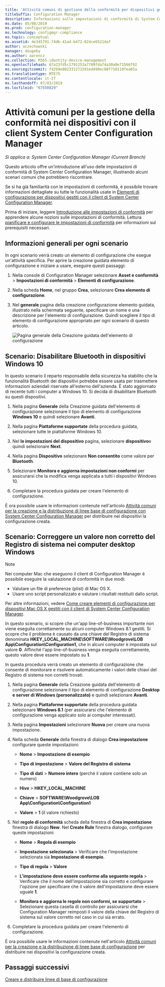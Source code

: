 ```yaml
---
title: 'Attività comuni di gestione della conformità per dispositivi gestiti da client '
titleSuffix: Configuration Manager
description: Informazioni sulle impostazioni di conformità di System Center Configuration Manager in alcuni scenari comuni.
ms.date: 05/08/2019
ms.prod: configuration-manager
ms.technology: configmgr-compliance
ms.topic: conceptual
ms.assetid: 4e345791-74db-41ad-b472-024ce6521daf
author: aczechowski
manager: dougeby
ms.author: aaroncz
ms.collection: M365-identity-device-management
ms.openlocfilehash: 67a23fd5c1791253a7789fda74a30a0e71566f92
ms.sourcegitcommit: f42b9e802331273291ed498ec88f710110fea85a
ms.translationtype: MTE75
ms.contentlocale: it-IT
ms.lasthandoff: 07/03/2019
ms.locfileid: "67550829"
---
```

# <a name="common-tasks-for-managing-compliance-on-devices-with-the-system-center-configuration-manager-client"></a>Attività comuni per la gestione della conformità nei dispositivi con il client System Center Configuration Manager

*Si applica a: System Center Configuration Manager (Current Branch)*

Questo articolo offre un'introduzione all'uso delle impostazioni di conformità di System Center Configuration Manager, illustrando alcuni scenari comuni che potrebbero riscontrare.  

 Se si ha già familiarità con le impostazioni di conformità, è possibile trovare informazioni dettagliate su tutte le funzionalità usate in [Elementi di configurazione per dispositivi gestiti con il client di System Center Configuration Manager](../../compliance/deploy-use/create-configuration-items.md).  

 Prima di iniziare, leggere [Introduzione alle impostazioni di conformità](../../compliance/get-started/get-started-with-compliance-settings.md) per apprendere alcune nozioni sulle impostazioni di conformità. Lettura [pianificare e configurare le impostazioni di conformità](../../compliance/plan-design/plan-for-and-configure-compliance-settings.md) per informazioni sul prerequisiti necessari.  

## <a name="general-information-for-each-scenario"></a>Informazioni generali per ogni scenario  
 In ogni scenario verrà creato un elemento di configurazione che esegue un'attività specifica. Per aprire la creazione guidata elemento di configurazione e iniziare a usare, eseguire questi passaggi:  

1.  Nella console di Configuration Manager selezionare **Asset e conformità** > **Impostazioni di conformità** > **Elementi di configurazione**.  

1.  Nella scheda **Home**, nel gruppo **Crea**, selezionare **Crea elemento di configurazione**.  

1.  Nel **generale** pagina della creazione configurazione elemento guidata, illustrato nella schermata seguente, specificare un nome e una descrizione per l'elemento di configurazione. Quindi scegliere il tipo di elemento di configurazione appropriato per ogni scenario di questo articolo.  

     ![Pagina generale della Creazione guidata dell'elemento di configurazione](/sccm/mdm/deploy-use/media/Compliance-Settings-Wizard---1.png)  

## <a name="scenario-disable-bluetooth-on-windows-10-devices"></a>Scenario: Disabilitare Bluetooth in dispositivi Windows 10

 In questo scenario il reparto responsabile della sicurezza ha stabilito che la funzionalità Bluetooth dei dispositivi potrebbe essere usata per trasmettere informazioni aziendali riservate all'esterno dell'azienda. È stato aggiornato di recente tutti i computer a Windows 10. Si decida di disabilitare Bluetooth su questi dispositivi.  

1. Nella pagina **Generale** della Creazione guidata dell'elemento di configurazione selezionare il tipo di elemento di configurazione **Windows 10** e quindi selezionare **Avanti**.  

2. Nella pagina **Piattaforme supportate** della procedura guidata, selezionare tutte le piattaforme Windows 10.  

3. Nel **le impostazioni del dispositivo** pagina, selezionare **dispositivo**e quindi selezionare **Next**.  

4. Nella pagina **Dispositivo** selezionare **Non consentito** come valore per **Bluetooth**.  

5. Selezionare **Monitora e aggiorna impostazioni non conformi** per assicurarsi che la modifica venga applicata a tutti i dispositivi Windows 10.  

6. Completare la procedura guidata per creare l'elemento di configurazione.  

 È ora possibile usare le informazioni contenute nell'articolo [Attività comuni per la creazione e la distribuzione di linee base di configurazione con System Center Configuration Manager](../../compliance/plan-design/common-tasks-for-creating-and-deploying-configuration-baselines.md) per distribuire nei dispositivi la configurazione creata.  

## <a name="scenario-remediate-an-incorrect-registry-value-on-windows-desktop-computers"></a>Scenario: Correggere un valore non corretto del Registro di sistema nei computer desktop Windows

> [!NOTE] 
> Nei computer Mac che eseguono il client di Configuration Manager è possibile eseguire la valutazione di conformità in due modi:  
> - Valutare un file di preferenze (plist) di Mac OS X.
> - Usare uno script personalizzato e valutare i risultati restituiti dallo script.  
>
>Per altre informazioni, vedere [Come creare elementi di configurazione per dispositivi Mac OS X gestiti con il client di System Center Configuration Manager](../../compliance/deploy-use/create-configuration-items-for-mac-os-x-devices-managed-with-the-client.md).  

 In questo scenario, si scopre che un'app line-of-business importante non viene eseguita correttamente su alcuni computer Windows 8.1 gestiti. Si scopre che il problema è causato da una chiave del Registro di sistema denominata **HKEY_LOCAL_MACHINE\SOFTWARE\Woodgrove\LOB App\Configuration\Configuration1**, che in alcuni computer è impostata sul valore **0**. Affinché l'app line-of-business venga eseguita correttamente, questo valore deve essere impostato su **1**.  

 In questa procedura verrà creato un elemento di configurazione che consente di monitorare e risolvere automaticamente i valori delle chiavi del Registro di sistema non corretti trovati.  

1. Nella pagina **Generale** della Creazione guidata dell'elemento di configurazione selezionare il tipo di elemento di configurazione **Desktop e server di Windows (personalizzato)** e quindi selezionare **Avanti**.  

2. Nella pagina **Piattaforme supportate** della procedura guidata selezionare **Windows 8.1** (per assicurarsi che l'elemento di configurazione venga applicato solo ai computer interessati).  

3. Nella pagina **Impostazioni** selezionare **Nuova** per creare una nuova impostazione.  

4. Nella scheda **Generale** della finestra di dialogo **Crea impostazione** configurare queste impostazioni:  

   -   **Nome** > **Impostazione di esempio**  

   -   **Tipo di impostazione** > **Valore del Registro di sistema**  

   -   **Tipo di dati** > **Numero intero** (perché il valore contiene solo un numero)  

   -   **Hive** > **HKEY_LOCAL_MACHINE**  

   -   **Chiave** > **SOFTWARE\Woodgrove\LOB App\Configuration\Configuration1**  

   -   **Valore** > **1** (il valore richiesto)  

5. Nel **regole di conformità** scheda della finestra di **Crea impostazione** finestra di dialogo **New**. Nel **Create Rule** finestra dialogo, configurare queste impostazioni:  

   -   **Nome** > **Regola di esempio**  

   -   **Impostazione selezionata** > Verificare che l'impostazione selezionata sia **Impostazione di esempio**.

   -   **Tipo di regola** > **Valore**  

   -   **L'impostazione deve essere conforme alla seguente regola** > Verificare che il nome dell'impostazione sia corretto e configurare l'opzione per specificare che il valore dell'impostazione deve essere uguale **1**.  

   -   **Monitora e aggiorna le regole non conformi, se supportato** > Selezionare questa casella di controllo per assicurarsi che Configuration Manager reimposti il valore della chiave del Registro di sistema sul valore corretto nel caso in cui sia errato.  

6. Completare la procedura guidata per creare l'elemento di configurazione.  

 È ora possibile usare le informazioni contenute nell'articolo [Attività comuni per la creazione e la distribuzione di linee base di configurazione](../../compliance/plan-design/common-tasks-for-creating-and-deploying-configuration-baselines.md) per distribuire nei dispositivi la configurazione creata.  

## <a name="next-steps"></a>Passaggi successivi

[Creare e distribuire linee di base di configurazione](/sccm/compliance/plan-design/common-tasks-for-creating-and-deploying-configuration-baselines)
